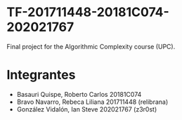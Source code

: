 # TF-201711448-20181C074-202021767
Final project for the Algorithmic Complexity course (UPC).
# Integrantes
- Basauri Quispe, Roberto Carlos 20181C074 
- Bravo Navarro, Rebeca Liliana 201711448 (relibrana)
- González Vidalón, Ian Steve 202021767 (z3r0st)

